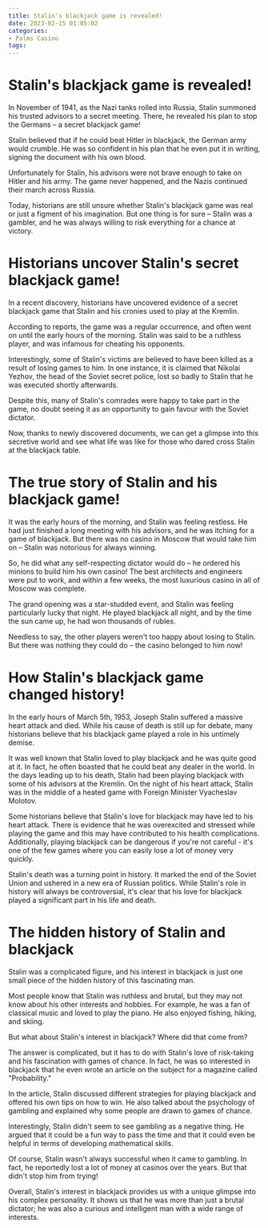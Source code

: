 ```yaml
---
title: Stalin's blackjack game is revealed!
date: 2023-02-15 01:05:02
categories:
- Palms Casino
tags:
---
```



#  Stalin's blackjack game is revealed!



In November of 1941, as the Nazi tanks rolled into Russia, Stalin summoned his trusted advisors to a secret meeting. There, he revealed his plan to stop the Germans – a secret blackjack game!

Stalin believed that if he could beat Hitler in blackjack, the German army would crumble. He was so confident in his plan that he even put it in writing, signing the document with his own blood.

Unfortunately for Stalin, his advisors were not brave enough to take on Hitler and his army. The game never happened, and the Nazis continued their march across Russia.

Today, historians are still unsure whether Stalin's blackjack game was real or just a figment of his imagination. But one thing is for sure – Stalin was a gambler, and he was always willing to risk everything for a chance at victory.

#  Historians uncover Stalin's secret blackjack game!

In a recent discovery, historians have uncovered evidence of a secret blackjack game that Stalin and his cronies used to play at the Kremlin.

According to reports, the game was a regular occurrence, and often went on until the early hours of the morning. Stalin was said to be a ruthless player, and was infamous for cheating his opponents.

Interestingly, some of Stalin's victims are believed to have been killed as a result of losing games to him. In one instance, it is claimed that Nikolai Yezhov, the head of the Soviet secret police, lost so badly to Stalin that he was executed shortly afterwards.

Despite this, many of Stalin's comrades were happy to take part in the game, no doubt seeing it as an opportunity to gain favour with the Soviet dictator.

Now, thanks to newly discovered documents, we can get a glimpse into this secretive world and see what life was like for those who dared cross Stalin at the blackjack table.

#  The true story of Stalin and his blackjack game!

It was the early hours of the morning, and Stalin was feeling restless. He had just finished a long meeting with his advisors, and he was itching for a game of blackjack. But there was no casino in Moscow that would take him on – Stalin was notorious for always winning.

So, he did what any self-respecting dictator would do – he ordered his minions to build him his own casino! The best architects and engineers were put to work, and within a few weeks, the most luxurious casino in all of Moscow was complete.

The grand opening was a star-studded event, and Stalin was feeling particularly lucky that night. He played blackjack all night, and by the time the sun came up, he had won thousands of rubles.

Needless to say, the other players weren't too happy about losing to Stalin. But there was nothing they could do – the casino belonged to him now!

#  How Stalin's blackjack game changed history!

In the early hours of March 5th, 1953, Joseph Stalin suffered a massive heart attack and died. While his cause of death is still up for debate, many historians believe that his blackjack game played a role in his untimely demise.

It was well known that Stalin loved to play blackjack and he was quite good at it. In fact, he often boasted that he could beat any dealer in the world. In the days leading up to his death, Stalin had been playing blackjack with some of his advisors at the Kremlin. On the night of his heart attack, Stalin was in the middle of a heated game with Foreign Minister Vyacheslav Molotov.

Some historians believe that Stalin's love for blackjack may have led to his heart attack. There is evidence that he was overexcited and stressed while playing the game and this may have contributed to his health complications. Additionally, playing blackjack can be dangerous if you're not careful - it's one of the few games where you can easily lose a lot of money very quickly.

Stalin's death was a turning point in history. It marked the end of the Soviet Union and ushered in a new era of Russian politics. While Stalin's role in history will always be controversial, it's clear that his love for blackjack played a significant part in his life and death.

#  The hidden history of Stalin and blackjack

Stalin was a complicated figure, and his interest in blackjack is just one small piece of the hidden history of this fascinating man.

Most people know that Stalin was ruthless and brutal, but they may not know about his other interests and hobbies. For example, he was a fan of classical music and loved to play the piano. He also enjoyed fishing, hiking, and skiing.

But what about Stalin's interest in blackjack? Where did that come from?

The answer is complicated, but it has to do with Stalin's love of risk-taking and his fascination with games of chance. In fact, he was so interested in blackjack that he even wrote an article on the subject for a magazine called "Probability."

In the article, Stalin discussed different strategies for playing blackjack and offered his own tips on how to win. He also talked about the psychology of gambling and explained why some people are drawn to games of chance.

Interestingly, Stalin didn't seem to see gambling as a negative thing. He argued that it could be a fun way to pass the time and that it could even be helpful in terms of developing mathematical skills.

Of course, Stalin wasn't always successful when it came to gambling. In fact, he reportedly lost a lot of money at casinos over the years. But that didn't stop him from trying!

Overall, Stalin's interest in blackjack provides us with a unique glimpse into his complex personality. It shows us that he was more than just a brutal dictator; he was also a curious and intelligent man with a wide range of interests.